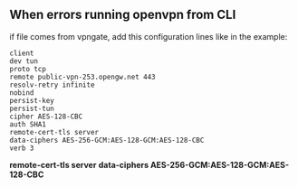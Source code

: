## When errors running openvpn from CLI
if file comes from vpngate, add this configuration lines like in the example:
```
client
dev tun
proto tcp
remote public-vpn-253.opengw.net 443
resolv-retry infinite
nobind
persist-key
persist-tun
cipher AES-128-CBC
auth SHA1
remote-cert-tls server
data-ciphers AES-256-GCM:AES-128-GCM:AES-128-CBC
verb 3
```
**remote-cert-tls server**
**data-ciphers AES-256-GCM:AES-128-GCM:AES-128-CBC**
